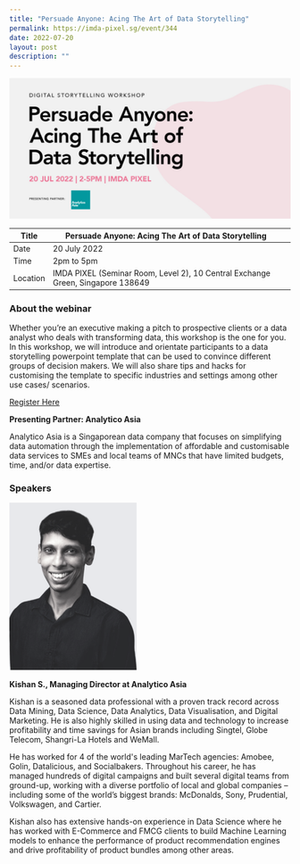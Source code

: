 ```yaml
---
title: "Persuade Anyone: Acing The Art of Data Storytelling"
permalink: https://imda-pixel.sg/event/344
date: 2022-07-20
layout: post
description: ""
---
```


![Alt text for image on Isomer site](/images/digital-storytelling/20DSFA.png)

| Title | Persuade Anyone: Acing The Art of Data Storytelling | | 
| -------- | -------- | --------| 
| Date  | 20 July 2022  | 
| Time  | 2pm to 5pm  |
| Location  | IMDA PIXEL (Seminar Room, Level 2), 10 Central Exchange Green, Singapore 138649 |

### About the webinar 

Whether you’re an executive making a pitch to prospective clients or a data analyst who deals with transforming data, this workshop is the one for you. In this workshop, we will introduce and orientate participants to a data storytelling powerpoint template that can be used to convince different groups of decision makers. We will also share tips and hacks for customising the template to specific industries and settings among other use cases/ scenarios.

[Register Here](https://imda-pixel.sg/event/344)

**Presenting Partner: Analytico Asia**

Analytico Asia is a Singaporean data company that focuses on simplifying data automation through the implementation of affordable and customisable data services to SMEs and local teams of MNCs that have limited budgets, time, and/or data expertise.

### Speakers 

![Alt text for image on Isomer site](/images/digital-storytelling/AAbnw.png)

**Kishan S., Managing Director at Analytico Asia**

Kishan is a seasoned data professional with a proven track record across Data Mining, Data Science, Data Analytics, Data Visualisation, and Digital Marketing. He is also highly skilled in using data and technology to increase profitability and time savings for Asian brands including Singtel, Globe Telecom, Shangri-La Hotels and WeMall.

He has worked for 4 of the world's leading MarTech agencies: Amobee, Golin, Datalicious, and Socialbakers. Throughout his career, he has managed hundreds of digital campaigns and built several digital teams from ground-up, working with a diverse portfolio of local and global companies – including some of the world’s biggest brands: McDonalds, Sony, Prudential, Volkswagen, and Cartier.

Kishan also has extensive hands-on experience in Data Science where he has worked with E-Commerce and FMCG clients to build Machine Learning models to enhance the performance of product recommendation engines and drive profitability of product bundles among other areas.
